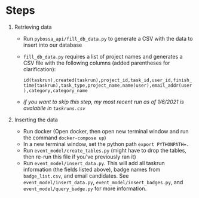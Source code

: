 # Steps 

1. Retrieving data
   - Run `pybossa_api/fill_db_data.py` to generate a CSV with the data to insert into our database
   - `fill_db_data.py` requires a list of project names and generates a CSV file with the following columns (added parentheses for clarification): 
   
      `id(taskrun),created(taskrun),project_id,task_id,user_id,finish_time(taskrun),task_type,project_name,name(user),email_addr(user),category,category_name`
   - *if you want to skip this step, my most recent run as of 1/6/2021 is avalabile in `taskruns.csv`*
      
2. Inserting the data
   - Run docker (Open docker, then open new terminal window and run the command `docker-compose up`)
   - In a new terminal window, set the python path
   `export PYTHONPATH=.`
   - Run `event_model/create_tables.py` (might have to drop the tables, then re-run this file if you've previously ran it)
   - Run `event_model/insert_data.py`. This will add all taskrun information (the fields listed above), badge names from `badge_list.csv`, and email candidates. See `event_model/insert_data.py`, `event_model/insert_badges.py`, and `event_model/query_badge.py` for more information. 


